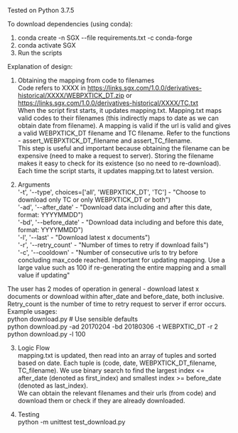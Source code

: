 Tested on Python 3.7.5

To download dependencies (using conda):
1.	conda create -n SGX --file requirements.txt -c conda-forge
2.	conda activate SGX
3.	Run the scripts

Explanation of design:

1.	Obtaining the mapping from code to filenames\
Code refers to XXXX in https://links.sgx.com/1.0.0/derivatives-historical/XXXX/WEBPXTICK_DT.zip or https://links.sgx.com/1.0.0/derivatives-historical/XXXX/TC.txt \
When the script first starts, it updates mapping.txt. Mapping.txt maps valid codes to their filenames (this indirectly maps to date as we can obtain date from filename). A mapping is valid if the url is valid and gives a valid WEBPXTICK_DT filename and TC filename. Refer to the functions - assert_WEBPXTICK_DT_filename and assert_TC_filename.\
This step is useful and important because obtaining the filename can be expensive (need to make a request to server). Storing the filename makes it easy to check for its existence (so no need to re-download).\
Each time the script starts, it updates mapping.txt to latest version.

2.	Arguments\
'-t', '--type', choices=['all', 'WEBPXTICK_DT', 'TC'] - "Choose to download only TC or only WEBPXTICK_DT or both")\
'-ad', '--after_date' - "Download data including and after this date, format: YYYYMMDD")\
'-bd', '--before_date' - "Download data including and before this date, format: YYYYMMDD")\
'-l', '--last' - "Download latest x documents")\
'-r', '--retry_count' - "Number of times to retry if download fails")\
'-c', '--cooldown' - "Number of consecutive urls to try before concluding max_code reached. Important for updating mapping. Use a large value such as 100 if re-generating the entire mapping and a small value if updating"

The user has 2 modes of operation in general - download latest x documents or download within after_date and before_date, both inclusive. Retry_count is the number of time to retry request to server if error occurs.\
Example usages:\
python download.py  # Use sensible defaults\
python download.py -ad 20170204 -bd 20180306 -t WEBPXTIC_DT -r 2\
python download.py -l 100

3.	Logic Flow\
mapping.txt is updated, then read into an array of tuples and sorted based on date. Each tuple is (code, date, WEBPXTICK_DT_filename, TC_filename). We use binary search to find the largest index <= after_date (denoted as first_index) and smallest index >= before_date (denoted as last_index).\
We can obtain the relevant filenames and their urls (from code) and download them or check if they are already downloaded.

4. Testing\
python -m unittest test_download.py